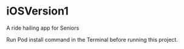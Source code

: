 # iOSVersion1
A ride hailing app for Seniors

Run Pod install command in the Terminal before running this project.
